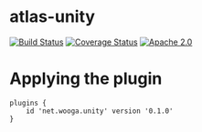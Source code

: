 atlas-unity
===========

[![Build Status](https://travis-ci.org/wooga/atlas-unity.svg?branch=master)](https://travis-ci.org/wooga/atlas-unity)
[![Coverage Status](https://coveralls.io/repos/github/wooga/atlas-unity/badge.svg?branch=master)](https://coveralls.io/github/wooga/atlas-paket?branch=master)
[![Apache 2.0](https://img.shields.io/github/license/nebula-plugins/nebula-release-plugin.svg)](http://www.apache.org/licenses/LICENSE-2.0)

# Applying the plugin

    plugins {
        id 'net.wooga.unity' version '0.1.0'
    }
